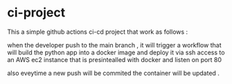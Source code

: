# ci-project


This  a simple github actions ci-cd project  that work as follows :

when the developer push to the main branch , it will trigger  a workflow that will  build the python app into a docker image and deploy it via ssh  access to an AWS ec2
instance that is presintealled with docker and listen on port 80 

also eveytime  a new push will be commited the container will be updated .

